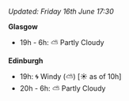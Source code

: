 *Updated: Friday 16th June 17:30*

**Glasgow**

* 19h - 6h: :partly_sunny: Partly Cloudy

**Edinburgh**

* 19h: :cyclone: Windy (:partly_sunny:) [:sunny: as of 10h]
* 20h - 6h: :partly_sunny: Partly Cloudy
